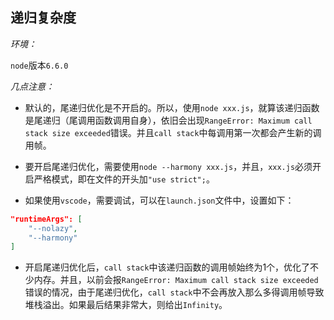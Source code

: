## 递归复杂度

_环境：_

`node`版本`6.6.0`

_几点注意：_

*   默认的，尾递归优化是不开启的。所以，使用`node xxx.js`，就算该递归函数是尾递归（尾调用函数调用自身），依旧会出现`RangeError: Maximum call stack size exceeded`错误。并且`call stack`中每调用第一次都会产生新的调用帧。

*   要开启尾递归优化，需要使用`node --harmony xxx.js`，并且，`xxx.js`必须开启严格模式，即在文件的开头加`"use strict";`。

*   如果使用`vscode`，需要调试，可以在`launch.json`文件中，设置如下：

```json
"runtimeArgs": [
    "--nolazy",
    "--harmony"
]
```

*   开启尾递归优化后，`call stack`中该递归函数的调用帧始终为1个，优化了不少内存。并且，以前会报`RangeError: Maximum call stack size exceeded`错误的情况，由于尾递归优化，`call stack`中不会再放入那么多得调用帧导致堆栈溢出。如果最后结果非常大，则给出`Infinity`。

